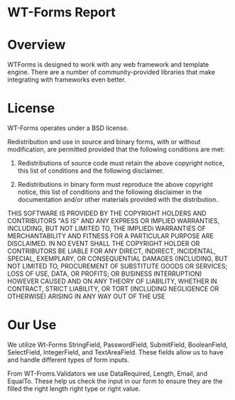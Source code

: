 # WT-Forms Report

# Overview
WTForms is designed to work with any web framework and template engine. There are a number of community-provided libraries that make integrating with frameworks even better.

# License
WT-Forms operates under a BSD license.

Redistribution and use in source and binary forms, with or without
modification, are permitted provided that the following conditions are met:

1. Redistributions of source code must retain the above copyright notice, this
   list of conditions and the following disclaimer.

2. Redistributions in binary form must reproduce the above copyright notice,
   this list of conditions and the following disclaimer in the documentation
   and/or other materials provided with the distribution.

THIS SOFTWARE IS PROVIDED BY THE COPYRIGHT HOLDERS AND CONTRIBUTORS "AS IS" AND
ANY EXPRESS OR IMPLIED WARRANTIES, INCLUDING, BUT NOT LIMITED TO, THE IMPLIEDi
WARRANTIES OF MERCHANTABILITY AND FITNESS FOR A PARTICULAR PURPOSE ARE
DISCLAIMED. IN NO EVENT SHALL THE COPYRIGHT HOLDER OR CONTRIBUTORS BE LIABLE FOR
ANY DIRECT, INDIRECT, INCIDENTAL, SPECIAL, EXEMPLARY, OR CONSEQUENTIAL DAMAGES
(INCLUDING, BUT NOT LIMITED TO, PROCUREMENT OF SUBSTITUTE GOODS OR SERVICES;
LOSS OF USE, DATA, OR PROFITS; OR BUSINESS INTERRUPTION) HOWEVER CAUSED AND
ON ANY THEORY OF LIABILITY, WHETHER IN CONTRACT, STRICT LIABILITY, OR TORT
(INCLUDING NEGLIGENCE OR OTHERWISE) ARISING IN ANY WAY OUT OF THE USE

# Our Use
We utilize Wt-Forms StringField, PasswordField, SubmitField, BooleanField, SelectField, IntegerField, and TextAreaField.
These fields allow us to have and handle different types of form inputs. 

From WT-Froms.Validators we use DataRequired, Length, Email, and EqualTo. These help us check the input in our form to ensure they are the filled the right length right type or right value.